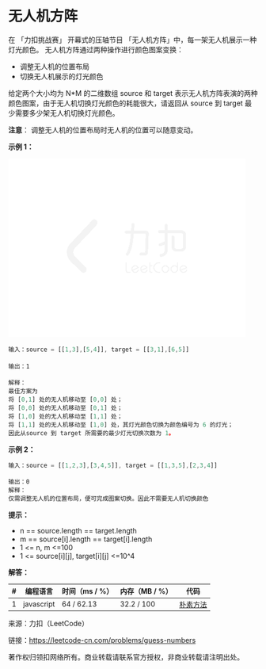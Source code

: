 # 无人机方阵

在 「力扣挑战赛」 开幕式的压轴节目 「无人机方阵」中，每一架无人机展示一种灯光颜色。 无人机方阵通过两种操作进行颜色图案变换：

- 调整无人机的位置布局
- 切换无人机展示的灯光颜色

给定两个大小均为 N*M 的二维数组 source 和 target 表示无人机方阵表演的两种颜色图案，由于无人机切换灯光颜色的耗能很大，请返回从 source 到 target 最少需要多少架无人机切换灯光颜色。

**注意**： 调整无人机的位置布局时无人机的位置可以随意变动。

**示例 1：**

![示例1](eg1.gif)

``` javascript
输入：source = [[1,3],[5,4]], target = [[3,1],[6,5]]

输出：1

解释：
最佳方案为
将 [0,1] 处的无人机移动至 [0,0] 处；
将 [0,0] 处的无人机移动至 [0,1] 处；
将 [1,0] 处的无人机移动至 [1,1] 处；
将 [1,1] 处的无人机移动至 [1,0] 处，其灯光颜色切换为颜色编号为 6 的灯光；
因此从source 到 target 所需要的最少灯光切换次数为 1。
```

**示例 2：**

``` javascript
输入：source = [[1,2,3],[3,4,5]], target = [[1,3,5],[2,3,4]]

输出：0
解释：
仅需调整无人机的位置布局，便可完成图案切换。因此不需要无人机切换颜色
```

**提示：**

- n == source.length == target.length
- m == source[i].length == target[i].length
- 1 <= n, m <=100
- 1 <= source[i][j], target[i][j] <=10^4

**解答：**

**#**|**编程语言**|**时间（ms / %）**|**内存（MB / %）**|**代码**
--|--|--|--|--
1|javascript|64 / 62.13|32.2 / 100|[朴素方法](./javascript/ac_v1.js)

来源：力扣（LeetCode）

链接：https://leetcode-cn.com/problems/guess-numbers

著作权归领扣网络所有。商业转载请联系官方授权，非商业转载请注明出处。
